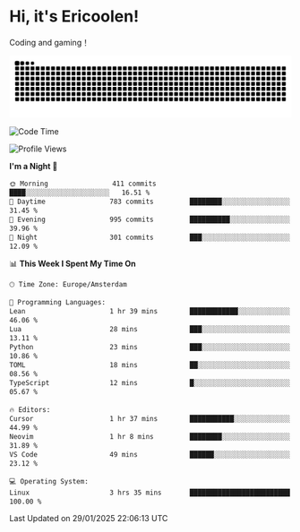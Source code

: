 # Hi, it's Ericoolen!
Coding and gaming！

<picture>
  <source media="(prefers-color-scheme: dark)" srcset="https://raw.githubusercontent.com/Eric-Song-Nop/Eric-Song-Nop/output/github-contribution-grid-snake-dark.svg">
  <source media="(prefers-color-scheme: light)" srcset="https://raw.githubusercontent.com/Eric-Song-Nop/Eric-Song-Nop/output/github-contribution-grid-snake.svg">
  <img alt="github contribution grid snake animation" src="https://raw.githubusercontent.com/Eric-Song-Nop/Eric-Song-Nop/output/github-contribution-grid-snake.svg">
</picture>

<!--START_SECTION:waka-->
![Code Time](http://img.shields.io/badge/Code%20Time-1%2C762%20hrs%2023%20mins-blue)

![Profile Views](http://img.shields.io/badge/Profile%20Views-0-blue)

**I'm a Night 🦉** 

```text
🌞 Morning                411 commits         ████░░░░░░░░░░░░░░░░░░░░░   16.51 % 
🌆 Daytime                783 commits         ████████░░░░░░░░░░░░░░░░░   31.45 % 
🌃 Evening                995 commits         ██████████░░░░░░░░░░░░░░░   39.96 % 
🌙 Night                  301 commits         ███░░░░░░░░░░░░░░░░░░░░░░   12.09 % 
```


📊 **This Week I Spent My Time On** 

```text
🕑︎ Time Zone: Europe/Amsterdam

💬 Programming Languages: 
Lean                     1 hr 39 mins        ████████████░░░░░░░░░░░░░   46.06 % 
Lua                      28 mins             ███░░░░░░░░░░░░░░░░░░░░░░   13.11 % 
Python                   23 mins             ███░░░░░░░░░░░░░░░░░░░░░░   10.86 % 
TOML                     18 mins             ██░░░░░░░░░░░░░░░░░░░░░░░   08.56 % 
TypeScript               12 mins             █░░░░░░░░░░░░░░░░░░░░░░░░   05.67 % 

🔥 Editors: 
Cursor                   1 hr 37 mins        ███████████░░░░░░░░░░░░░░   44.99 % 
Neovim                   1 hr 8 mins         ████████░░░░░░░░░░░░░░░░░   31.89 % 
VS Code                  49 mins             ██████░░░░░░░░░░░░░░░░░░░   23.12 % 

💻 Operating System: 
Linux                    3 hrs 35 mins       █████████████████████████   100.00 % 
```


 Last Updated on 29/01/2025 22:06:13 UTC
<!--END_SECTION:waka-->
